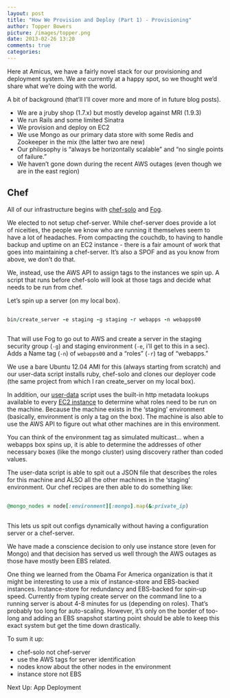 ```yaml
---
layout: post
title: "How We Provision and Deploy (Part 1) - Provisioning"
author: Topper Bowers
picture: /images/topper.png
date: 2013-02-26 13:20
comments: true
categories: 
---
```


Here at Amicus, we have a fairly novel stack for our provisioning and deployment system. We are currently at a happy spot, so we thought we’d share what we’re doing with the world.

A bit of background (that’ll I’ll cover more and more of in future blog posts).

* We are a jruby shop (1.7.x) but mostly develop against MRI (1.9.3)
* We run Rails and some limited Sinatra
* We provision and deploy on EC2
* We use Mongo as our primary data store with some Redis and Zookeeper in the mix (the latter two are new)
* Our philosophy is “always be horizontally scalable” and “no single points of failure.”
* We haven’t gone down during the recent AWS outages (even though we are in the east region)

<h2>Chef</h2>

All of our infrastructure begins with <a href="http://wiki.opscode.com/display/chef/Chef+Solo">chef-solo</a> and <a href="https://github.com/fog/fog">Fog</a>.

We elected to not setup chef-server.  While chef-server does provide a lot of niceities, the people we know who are running it themselves seem to have a lot of headaches.  From compacting the couchdb, to having to handle backup and uptime on an EC2 instance - there is a fair amount of work that goes into maintaining a chef-server.  It’s also a SPOF and as you know from above, we don’t do that.

We, instead, use the AWS API to assign tags to the instances we spin up.  A script that runs before chef-solo will look at those tags and decide what needs to be run from chef.

Let’s spin up a server (on my local box).

```ruby
 
bin/create_server -e staging -g staging -r webapps -n webapps00
 
```

That will use Fog to go out to AWS and create a server in the staging security group (<code>-g</code>) and staging environment (<code>-e</code>, i’ll get to this in a sec).  Adds a Name tag (<code>-n</code>) of <code>webapps00</code> and a “roles” (<code>-r</code>) tag of “webapps.”

We use a bare Ubuntu 12.04 AMI for this (always starting from scratch) and our user-data script installs ruby, chef-solo and clones our deployer code (the same project from which I ran create_server on my local box).

In addition, our <a href="http://alestic.com/2009/06/ec2-user-data-scripts">user-data</a> script uses the built-in http metadata lookups available to every <a href="http://docs.amazonwebservices.com/AWSEC2/latest/UserGuide/AESDG-chapter-instancedata.html">EC2 instance</a> to determine what roles need to be run on the machine.  Because the machine exists in the ‘staging’ environment (basically, environment is only a tag on the box).  The machine is also able to use the AWS API to figure out what other machines are in this environment.

You can think of the environment tag as simulated multicast... when a webapps box spins up, it is able to determine the addresses of other necessary boxes (like the mongo cluster) using discovery rather than coded values.

The user-data script is able to spit out a JSON file that describes the roles for this machine and ALSO all the other machines in the ‘staging’ environment.  Our chef recipes are then able to do something like:

```ruby
 
@mongo_nodes = node[:environment][:mongo].map(&:private_ip)
 
```

This lets us spit out configs dynamically without having a configuration server or a chef-server.

We have made a conscience decision to only use instance store (even for Mongo) and that decision has served us well through the AWS outages as those have mostly been EBS related.  

One thing we learned from the Obama For America organization is that it might be interesting to use a mix of instance-store and EBS-backed instances.  Instance-store for redundancy and EBS-backed for spin-up speed.  Currently from typing create server on the command line to a running server is about 4-8 minutes for us (depending on roles).  That’s probably too long for auto-scaling.  However, it’s only on the border of too-long and adding an EBS snapshot starting point should be able to keep this exact system but get the time down drastically.

To sum it up:

* chef-solo not chef-server
* use the AWS tags for server identification
* nodes know about the other nodes in the environment
* instance store not EBS

Next Up: App Deployment